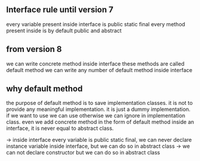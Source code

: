 ## Interface rule until version 7
every variable present inside interface is public static final
every method present inside is by default public and abstract

## from version 8
we can write concrete method inside interface
these methods are called default method
we can write any number of default method inside interface

 ## why default method
 the purpose of default method is to save implementation classes. it is not to provide any meaningful
 implementation. it is just a dummy implementation. if we want to use we can use otherwise we can ignore
 in implementation class. even we add concrete method in the form of default method inside an interface,
 it is never equal to abstract class.

 -> inside interface every variable is public static final, we can never declare instance
 variable inside interface, but we can do so in abstract class
 -> we can not declare constructor but we can do so in abstract class


